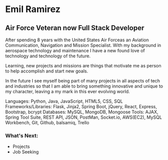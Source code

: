# Emil Ramirez
## Air Force Veteran now Full Stack Developer
After spending 8 years with the United States Air Forceas an Aviation Communication, Navigation and Mission Specialist. With my background in aerospace technology and maintenance I have a new found love of technology and technology of the future. 

Learning, new projects and missions are things that motivate me as person to help accomplish and start new goals. 

In the future I see myself being part of many projects in all aspects of tech and industries so that I am able to bring something innovative and unique to my character, leaving a my mark in this ever evolving world.

Languages: Python, Java, JavaScript, HTML5, CSS, SQL 
Frameworks/Libraries: Flask, Jinja2, Spring Boot, jQuery, React, Express, Bootstrap, bcrypt 
Databases: MySQL, MongoDB, Mongoose 
Tools: AJAX, Spring Tool Suite, REST API, JSON, PostMan, Socket.io, AWS(EC2), MySQL Workbench, Git, Github, balsamiq, Trello

### What's Next:
- Projects
- Job Seeking
<!--
**EmilRR24/EmilRR24** is a ✨ _special_ ✨ repository because its `README.md` (this file) appears on your GitHub profile.

Here are some ideas to get you started:

- 🔭 I’m currently working on ...
- 🌱 I’m currently learning ...
- 👯 I’m looking to collaborate on ...
- 🤔 I’m looking for help with ...
- 💬 Ask me about ...
- 📫 How to reach me: ...
- 😄 Pronouns: ...
- ⚡ Fun fact: ...
-->
